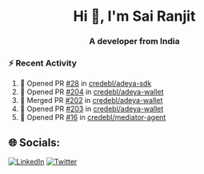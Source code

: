 <h1 align="center">Hi 👋, I'm Sai Ranjit</h1>
<h3 align="center">A developer from India</h3>

### :zap: Recent Activity

<!--START_SECTION:activity-->
1. 💪 Opened PR [#28](https://github.com/credebl/adeya-sdk/pull/28) in [credebl/adeya-sdk](https://github.com/credebl/adeya-sdk)
2. 💪 Opened PR [#204](https://github.com/credebl/adeya-wallet/pull/204) in [credebl/adeya-wallet](https://github.com/credebl/adeya-wallet)
3. 🎉 Merged PR [#202](https://github.com/credebl/adeya-wallet/pull/202) in [credebl/adeya-wallet](https://github.com/credebl/adeya-wallet)
4. 💪 Opened PR [#203](https://github.com/credebl/adeya-wallet/pull/203) in [credebl/adeya-wallet](https://github.com/credebl/adeya-wallet)
5. 💪 Opened PR [#16](https://github.com/credebl/mediator-agent/pull/16) in [credebl/mediator-agent](https://github.com/credebl/mediator-agent)
<!--END_SECTION:activity-->

## 🌐 Socials:
[![LinkedIn](https://img.shields.io/badge/LinkedIn-%230077B5.svg?logo=linkedin&logoColor=white)](https://linkedin.com/in/sairanjit) [![Twitter](https://img.shields.io/badge/Twitter-%231DA1F2.svg?logo=Twitter&logoColor=white)](https://twitter.com/sairanjit_) 
